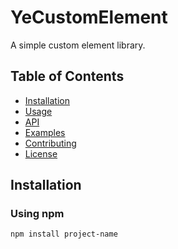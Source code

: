 # YeCustomElement

A simple custom element library.

## Table of Contents

- [Installation](#installation)
- [Usage](#usage)
- [API](#api)
- [Examples](#examples)
- [Contributing](#contributing)
- [License](#license)



## Installation

### Using npm

```bash
npm install project-name
